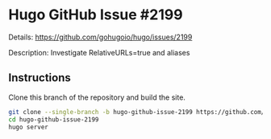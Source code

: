 # Hugo GitHub Issue #2199

Details: <https://github.com/gohugoio/hugo/issues/2199>

Description: Investigate RelativeURLs=true and aliases

## Instructions

Clone this branch of the repository and build the site.

```bash
git clone --single-branch -b hugo-github-issue-2199 https://github.com/jmooring/hugo-testing hugo-github-issue-2199
cd hugo-github-issue-2199
hugo server
```
